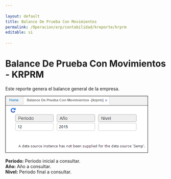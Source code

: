 ```yaml
---

layout: default
title: Balance De Prueba Con Movimientos
permalink: /Operacion/erp/contabilidad/kreporte/krprm
editable: si

---
```


# Balance De Prueba Con Movimientos - KRPRM

Este reporte genera el balance general de la empresa.  

![](KRPRM.png)

**Periodo:** Periodo inicial a consultar.  
**Año:** Año a consultar.  
**Nivel:** Periodo final a consultar.  























